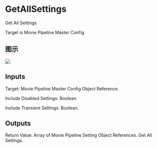 # GetAllSettings

Get All Settings

Target is Movie Pipeline Master Config

## 图示

![]($-20221218-20083279.png)

## Inputs

Target: Movie Pipeline Master Config Object Reference.

Include Disabled Settings: Boolean.

Include Transient Settings: Boolean.  

## Outputs

Return Value: Array of Movie Pipeline Setting Object References. Get All Settings.

